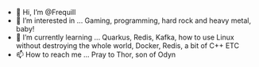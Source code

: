 - 👋 Hi, I’m @Frequill 
- 👀 I’m interested in ... Gaming, programming, hard rock and heavy metal, baby!
- 🌱 I’m currently learning ... Quarkus, Redis, Kafka, how to use Linux without destroying the whole world, Docker, Redis, a bit of C++ ETC
- 📫 How to reach me ... Pray to Thor, son of Odyn

<!---
Frequill/Frequill is a ✨ special ✨ repository because its `README.md` (this file) appears on your GitHub profile.
You can click the Preview link to take a look at your changes.
--->
